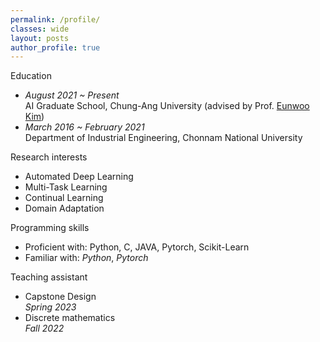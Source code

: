 ```yaml
---
permalink: /profile/
classes: wide  
layout: posts
author_profile: true
---
```


Education
- *August 2021 ~ Present*<br>
   AI Graduate School, Chung-Ang University (advised by Prof. [Eunwoo Kim](https://vllab.cau.ac.kr/members/professor/))<br>
- *March 2016 ~ February 2021*<br>
   Department of Industrial Engineering, Chonnam National University<br>

Research interests
- Automated Deep Learning<br>
- Multi-Task Learning<br>
- Continual Learning<br>
- Domain Adaptation<br>

Programming skills
- Proficient with: Python, C, JAVA, Pytorch, Scikit-Learn<br>
- Familiar with: *Python*, *Pytorch*<br>

Teaching assistant
- Capstone Design<br>
  *Spring 2023*<br>
- Discrete mathematics<br>
  *Fall 2022*
